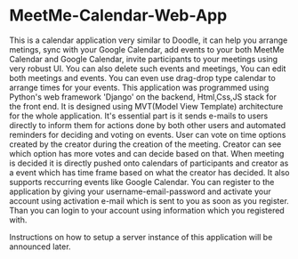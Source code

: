 # MeetMe-Calendar-Web-App
This is a calendar application very similar to Doodle, it can help you arrange metings, sync with your Google Calendar, add events to your
both MeetMe Calendar and Google Calendar, invite participants to your meetings using very robust UI. You can also delete such events and meetings,
You can edit both meetings and events. You can even use drag-drop type calendar to arrange times for your events.
  This application was programmed using Python's web framework 'Django' on the backend, Html,Css,JS stack for the front end. It is designed using
  MVT(Model View Template) architecture for the whole application. It's essential part is it sends e-mails to users directly to inform them
  for actions done by both other users and automated reminders for deciding and voting on events. User can vote on time options created by the creator
  during the creation of the meeting. Creator can see which option has more votes and can decide based on that. When meeting is decided it is directly
  pushed onto calendars of participants and creator as a event which has time frame based on what the creator has decided. It also supports
  reccurring events like Google Calendar. You can register to the application by giving your username-email-password and activate your account
  using activation e-mail which is sent to you as soon as you register. Than you can login to your account using information which you registered with.
  
  Instructions on how to setup a server instance of this application will be announced later.
